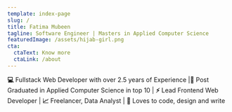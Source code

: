 ```yaml
---
template: index-page
slug: /
title: Fatima Mubeen
tagline: Software Engineer | Masters in Applied Computer Science
featuredImage: /assets/hijab-girl.png
cta:
  ctaText: Know more
  ctaLink: /about
---
```

**💻** F﻿ullstack Web Developer with over 2.5 years of Experience  |**💼** Post Graduated in Applied Computer Science in top 10  | **⚡** Lead Frontend Web Developer |  **📈** Freelancer, Data Analyst | **🎨** Loves to code, design and write